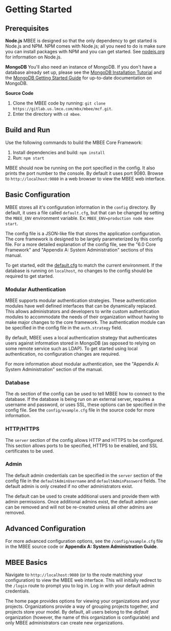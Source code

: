 # Getting Started

## Prerequisites

**Node.js**
MBEE is designed so that the only dependency to get started is Node.js and NPM.
NPM comes with Node.js; all you need to do is make sure you can install packages
with NPM and you can get started. See [nodejs.org](https://nodejs.org/en/)
for information on Node.js.

**MongoDB**
You'll also need an instance of MongoDB. If you don't have a database already
set up, please see the [MongoDB Installation Tutorial](https://docs.mongodb.com/manual/installation/#tutorial-installation)
and the [MongoDB Getting Started Guide](https://docs.mongodb.com/manual/tutorial/getting-started/)
for up-to-date documentation on MongoDB.

**Source Code**

<!-- START LMPI -->

1. Clone the MBEE code by running: `git clone https://gitlab.us.lmco.com/mbx/mbee/mcf.git`.
2. Enter the directory with `cd mbee`.

<!-- END LMPI -->

## Build and Run
Use the following commands to build the MBEE Core Framework:

1. Install dependencies and build: `npm install`
2. Run: `npm start`

MBEE should now be running on the port specified in the config. It also prints
the port number to the console. By default it uses port 9080. Browse to
`http://localhost:9080` in a web browser to view the MBEE web interface.

## Basic Configuration
MBEE stores all it's configuration information in the `config` directory. By
default, it uses a file called `default.cfg`, but that can be changed by setting
the `MBEE_ENV` environment variable. Ex: `MBEE_ENV=production node mbee start`.

The config file is a JSON-like file that stores the application configuration.
The core framework is designed to be largely parameterized by this config file.
For a more detailed explanation of the config file, see the "6.0 Core Framework"
and "Appendix A: System Administration" sections of this manual.

To get started, edit the [default.cfg](config/default.cfg) to match
the current environment. If the database is running on `localhost`,
no changes to the config should be required to get started.

### Modular Authentication
MBEE supports modular authentication strategies. These authentication modules
have well defined interfaces that can be dynamically replaced. This allows
administrators and developers to write custom authentication modules to
accommodate the needs of their organization without having to make major changes
to the core framework. The authentication module can be specified in the config
file in the `auth.strategy` field.

By default, MBEE uses a local authentication strategy that authenticates users
against information stored in MongoDB (as opposed to relying on some remote
service such as LDAP). To get started using local authentication, no
configuration changes are required.

For more information about modular authentication, see the "Appendix A: System
Administration" section of the manual.

### Database
The `db` section of the config can be used to tell MBEE how to connect to the
database. If the database is being run on an external server, requires a
username and password, or uses SSL, these options can be specified in the
config file. See the `config/example.cfg` file in the source code for more
information.

### HTTP/HTTPS
The `server` section of the config allows HTTP and HTTPS to be configured. This
section allows ports to be specified, HTTPS to be enabled, and SSL certificates
to be used.

### Admin
The default admin credentials can be specified in the `server` section of the
config file in the `defaultAdminUsername` and `defaultAdminPassword` fields.
The default admin is only created if no other administrators exist.

The default can be used to create additional users and provide them with admin
permissions. Once additional admins exist, the default admin user can be removed
and will not be re-created unless all other admins are removed.

## Advanced Configuration

For more advanced configuration options, see the `/config/example.cfg` file in
the MBEE source code or **Appendix A: System Administration Guide**.

## MBEE Basics
Navigate to `http://localhost:9080` (or to the route matching your
configuration) to view the MBEE web interface. This will initially redirect to
the `/login` route to prompt you to log in. Log in with your default admin
credentials.

The home page provides options for viewing your organizations and your projects.
Organizations provide a way of grouping projects together, and projects store
your model. By default, all users belong to the *default* organization (however,
the name of this organization is configurable) and only MBEE administrators can
create new organizations. 
